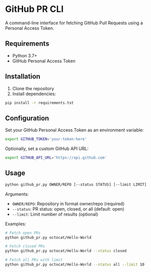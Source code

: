 # GitHub PR CLI

A command-line interface for fetching GitHub Pull Requests using a Personal Access Token.

## Requirements

- Python 3.7+
- GitHub Personal Access Token

## Installation

1. Clone the repository
2. Install dependencies:
```bash
pip install -r requirements.txt
```

## Configuration

Set your GitHub Personal Access Token as an environment variable:
```bash
export GITHUB_TOKEN='your-token-here'
```

Optionally, set a custom GitHub API URL:
```bash
export GITHUB_API_URL='https://api.github.com'
```

## Usage

```bash
python github_pr.py OWNER/REPO [--status STATUS] [--limit LIMIT]
```

Arguments:
- `OWNER/REPO`: Repository in format owner/repo (required)
- `--status`: PR status: open, closed, or all (default: open)
- `--limit`: Limit number of results (optional)

Examples:
```bash
# Fetch open PRs
python github_pr.py octocat/Hello-World

# Fetch closed PRs
python github_pr.py octocat/Hello-World --status closed

# Fetch all PRs with limit
python github_pr.py octocat/Hello-World --status all --limit 10
```
